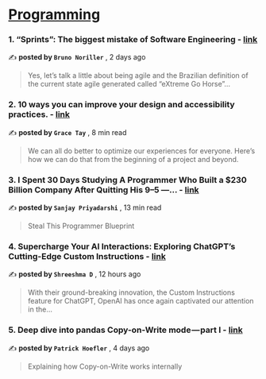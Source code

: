 
<h1><a href=https://medium.com/tag/programming/recommended target="_blank" rel="noopener noreferrer">Programming</a></h1>
<h3>1. “Sprints”: The biggest mistake of Software Engineering - <a href=https://medium.com/@noriller/sprints-the-biggest-mistake-of-software-engineering-34115e7de008?source=tag_recommended_feed---------0-84----------programming----------73f94b59_d8a6_452c_b2fc_e8960bf1c6a3------- target="_blank" rel="noopener noreferrer">link</a></h3>

✍️ **posted by `Bruno Noriller`** <date> , 2 days ago</date>

<blockquote>Yes, let’s talk a little about being agile and the Brazilian definition of the current state agile generated called “eXtreme Go Horse”…</blockquote>

<h3>2. 10 ways you can improve your design and accessibility practices. - <a href=https://medium.com/design-bootcamp/10-ways-you-can-improve-your-design-and-accessibility-practices-21df4130ef02?source=tag_recommended_feed---------1-107----------programming----------73f94b59_d8a6_452c_b2fc_e8960bf1c6a3------- target="_blank" rel="noopener noreferrer">link</a></h3>

✍️ **posted by `Grace Tay`** <date> , 8 min read</date>

<blockquote>We can all do better to optimize our experiences for everyone. Here’s how we can do that from the beginning of a project and beyond.</blockquote>

<h3>3. I Spent 30 Days Studying A Programmer Who Built a $230 Billion Company After Quitting His 9–5 —… - <a href=https://medium.com/gitconnected/i-spent-30-days-studying-a-programmer-who-built-a-230-billion-company-after-quitting-his-9-5-8ff4ebbe0346?source=tag_recommended_feed---------2-85----------programming----------73f94b59_d8a6_452c_b2fc_e8960bf1c6a3------- target="_blank" rel="noopener noreferrer">link</a></h3>

✍️ **posted by `Sanjay Priyadarshi`** <date> , 13 min read</date>

<blockquote>Steal This Programmer Blueprint</blockquote>

<h3>4. Supercharge Your AI Interactions: Exploring ChatGPT’s Cutting-Edge Custom Instructions - <a href=https://medium.com/@shreeshu05/supercharge-your-ai-interactions-exploring-chatgpts-cutting-edge-custom-instructions-cfe1e7843ba3?source=tag_recommended_feed---------3-84----------programming----------73f94b59_d8a6_452c_b2fc_e8960bf1c6a3------- target="_blank" rel="noopener noreferrer">link</a></h3>

✍️ **posted by `Shreeshma D`** <date> , 12 hours ago</date>

<blockquote>With their ground-breaking innovation, the Custom Instructions feature for ChatGPT, OpenAI has once again captivated our attention in the…</blockquote>

<h3>5. Deep dive into pandas Copy-on-Write mode — part I - <a href=https://medium.com/towards-data-science/deep-dive-into-pandas-copy-on-write-mode-part-i-26982e7408c6?source=tag_recommended_feed---------4-107----------programming----------73f94b59_d8a6_452c_b2fc_e8960bf1c6a3------- target="_blank" rel="noopener noreferrer">link</a></h3>

✍️ **posted by `Patrick Hoefler`** <date> , 4 days ago</date>

<blockquote>Explaining how Copy-on-Write works internally</blockquote>

